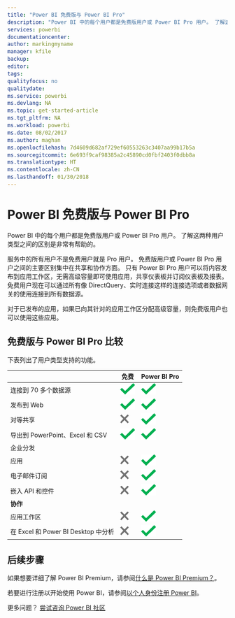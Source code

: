```yaml
---
title: "Power BI 免费版与 Power BI Pro"
description: "Power BI 中的每个用户都是免费版用户或 Power BI Pro 用户。 了解这两种用户类型之间的区别是非常有帮助的。"
services: powerbi
documentationcenter: 
author: markingmyname
manager: kfile
backup: 
editor: 
tags: 
qualityfocus: no
qualitydate: 
ms.service: powerbi
ms.devlang: NA
ms.topic: get-started-article
ms.tgt_pltfrm: NA
ms.workload: powerbi
ms.date: 08/02/2017
ms.author: maghan
ms.openlocfilehash: 7d4609d682af729ef60553263c3407aa99b17b5a
ms.sourcegitcommit: 6e693f9caf98385a2c45890cd0fbf2403f0dbb8a
ms.translationtype: HT
ms.contentlocale: zh-CN
ms.lasthandoff: 01/30/2018
---
```

# <a name="power-bi-free-vs-pro"></a>Power BI 免费版与 Power BI Pro
Power BI 中的每个用户都是免费版用户或 Power BI Pro 用户。 了解这两种用户类型之间的区别是非常有帮助的。

服务中的所有用户不是免费用户就是 Pro 用户。 免费版用户或 Power BI Pro 用户之间的主要区别集中在共享和协作方面。 只有 Power BI Pro 用户可以将内容发布到应用工作区，无需高级容量即可使用应用，共享仪表板并订阅仪表板及报表。 免费用户现在可以通过所有像 DirectQuery、实时连接这样的连接选项或者数据网关的使用连接到所有数据源。

对于已发布的应用，如果已向其针对的应用工作区分配高级容量，则免费版用户也可以使用这些应用。

## <a name="free-vs-pro-comparison"></a>免费版与 Power BI Pro 比较
下表列出了用户类型支持的功能。

|  | 免费 | Power BI Pro |
| --- | --- | --- |
| 连接到 70 多个数据源 |![](media/service-free-vs-pro/available.png "可用") |![](media/service-free-vs-pro/available.png "可用") |
| 发布到 Web |![](media/service-free-vs-pro/available.png "可用") |![](media/service-free-vs-pro/available.png "可用") |
| 对等共享 |![](media/service-free-vs-pro/not-available.png "不可用") |![](media/service-free-vs-pro/available.png "可用") |
| 导出到 PowerPoint、Excel 和 CSV |![](media/service-free-vs-pro/available.png "可用") |![](media/service-free-vs-pro/available.png "可用") |
| 企业分发 | | |
| 应用 |![](media/service-free-vs-pro/not-available.png "不可用") |![](media/service-free-vs-pro/available.png "可用") |
| 电子邮件订阅 |![](media/service-free-vs-pro/not-available.png "不可用") |![](media/service-free-vs-pro/available.png "可用") |
| 嵌入 API 和控件 |![](media/service-free-vs-pro/not-available.png "不可用") |![](media/service-free-vs-pro/available.png "可用") |
| **协作** | | |
| 应用工作区 |![](media/service-free-vs-pro/not-available.png "不可用") |![](media/service-free-vs-pro/available.png "可用") |
| 在 Excel 和 Power BI Desktop 中分析 |![](media/service-free-vs-pro/not-available.png "不可用") |![](media/service-free-vs-pro/available.png "可用") |

## <a name="next-steps"></a>后续步骤
如果想要详细了解 Power BI Premium，请参阅[什么是 Power BI Premium？](service-premium.md)。

若要进行注册以开始使用 Power BI，请参阅[以个人身份注册 Power BI](service-self-service-signup-for-power-bi.md)。

更多问题？ [尝试咨询 Power BI 社区](https://community.powerbi.com/)

